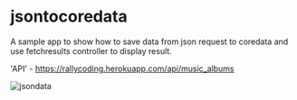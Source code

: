 # jsontocoredata
A sample app to show how to save data from json request to coredata and use fetchresults controller to display result.

'API' - https://rallycoding.herokuapp.com/api/music_albums

![jsondata](https://user-images.githubusercontent.com/6782228/34333512-a4b7f9c8-e963-11e7-95cf-6d54387e8fcc.gif)
